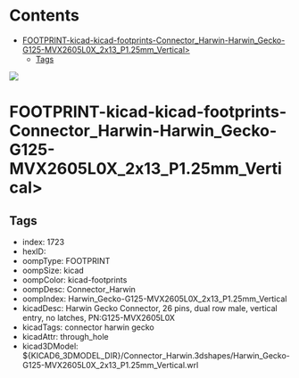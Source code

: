 



Contents
========

* [FOOTPRINT-kicad-kicad-footprints-Connector_Harwin-Harwin_Gecko-G125-MVX2605L0X_2x13_P1.25mm_Vertical>](#footprint-kicad-kicad-footprints-connector_harwin-harwin_gecko-g125-mvx2605l0x_2x13_p125mm_vertical)
	* [Tags](#tags)
  
![][im]
# FOOTPRINT-kicad-kicad-footprints-Connector_Harwin-Harwin_Gecko-G125-MVX2605L0X_2x13_P1.25mm_Vertical>

## Tags

- index: 1723
- hexID: 
- oompType: FOOTPRINT
- oompSize: kicad
- oompColor: kicad-footprints
- oompDesc: Connector_Harwin
- oompIndex: Harwin_Gecko-G125-MVX2605L0X_2x13_P1.25mm_Vertical
- kicadDesc: Harwin Gecko Connector, 26 pins, dual row male, vertical entry, no latches, PN:G125-MVX2605L0X
- kicadTags: connector harwin gecko
- kicadAttr: through_hole
- kicad3DModel: ${KICAD6_3DMODEL_DIR}/Connector_Harwin.3dshapes/Harwin_Gecko-G125-MVX2605L0X_2x13_P1.25mm_Vertical.wrl



[im]: image.png
